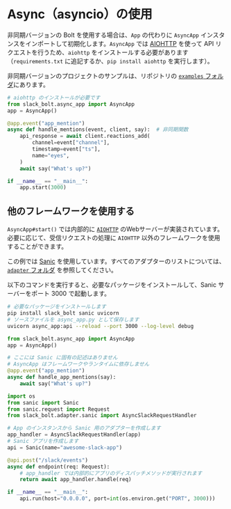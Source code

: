 # Async（asyncio）の使用

非同期バージョンの Bolt を使用する場合は、`App` の代わりに `AsyncApp` インスタンスをインポートして初期化します。`AsyncApp` では <a href="https://docs.aiohttp.org/">AIOHTTP</a> を使って API リクエストを行うため、`aiohttp` をインストールする必要があります（`requirements.txt` に追記するか、`pip install aiohttp` を実行します）。

非同期バージョンのプロジェクトのサンプルは、リポジトリの <a href="https://github.com/slackapi/bolt-python/tree/main/examples">`examples` フォルダ</a>にあります。

```python
# aiohttp のインストールが必要です
from slack_bolt.async_app import AsyncApp
app = AsyncApp()

@app.event("app_mention")
async def handle_mentions(event, client, say):  # 非同期関数
    api_response = await client.reactions_add(
        channel=event["channel"],
        timestamp=event["ts"],
        name="eyes",
    )
    await say("What's up?")

if __name__ == "__main__":
    app.start(3000)
```

## 他のフレームワークを使用する

`AsyncApp#start()` では内部的に [`AIOHTTP`](https://docs.aiohttp.org/) のWebサーバーが実装されています。必要に応じて、受信リクエストの処理に `AIOHTTP` 以外のフレームワークを使用することができます。

この例では [Sanic](https://sanicframework.org/) を使用しています。すべてのアダプターのリストについては、[`adapter` フォルダ](https://github.com/slackapi/bolt-python/tree/main/slack_bolt/adapter) を参照してください。

以下のコマンドを実行すると、必要なパッケージをインストールして、Sanic サーバーをポート 3000 で起動します。

```bash
# 必要なパッケージをインストールします
pip install slack_bolt sanic uvicorn
# ソースファイルを async_app.py として保存します
uvicorn async_app:api --reload --port 3000 --log-level debug
```

```python
from slack_bolt.async_app import AsyncApp
app = AsyncApp()

# ここには Sanic に固有の記述はありません
# AsyncApp はフレームワークやランタイムに依存しません
@app.event("app_mention")
async def handle_app_mentions(say):
    await say("What's up?")

import os
from sanic import Sanic
from sanic.request import Request
from slack_bolt.adapter.sanic import AsyncSlackRequestHandler

# App のインスタンスから Sanic 用のアダプターを作成します
app_handler = AsyncSlackRequestHandler(app)
# Sanic アプリを作成します
api = Sanic(name="awesome-slack-app")

@api.post("/slack/events")
async def endpoint(req: Request):
    # app_handler では内部的にアプリのディスパッチメソッドが実行されます
    return await app_handler.handle(req)

if __name__ == "__main__":
    api.run(host="0.0.0.0", port=int(os.environ.get("PORT", 3000)))
```